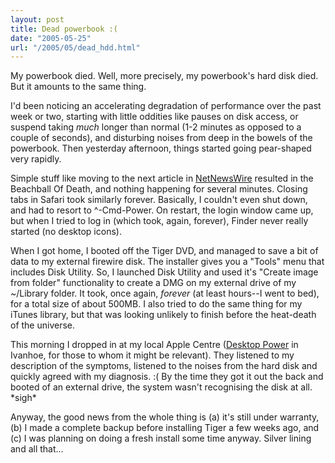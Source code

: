 ```yaml
---
layout: post
title: Dead powerbook :(
date: "2005-05-25"
url: "/2005/05/dead_hdd.html"
---
```


My powerbook died. Well, more precisely, my powerbook's hard disk
died. But it amounts to the same thing.

I'd been noticing an accelerating degradation of performance over the
past week or two, starting with little oddities like pauses on disk
access, or suspend taking _much_ longer than normal (1-2 minutes as
opposed to a couple of seconds), and disturbing noises from deep in
the bowels of the powerbook. Then yesterday afternoon, things started
going pear-shaped very rapidly.

Simple stuff like moving to the next article in [NetNewsWire][] resulted
in the Beachball Of Death, and nothing happening for several
minutes. Closing tabs in Safari took similarly forever. Basically, I
couldn't even shut down, and had to resort to ^-Cmd-Power. On restart,
the login window came up, but when I tried to log in (which took,
again, forever), Finder never really started (no desktop icons).

When I got home, I booted off the Tiger DVD, and managed to save a bit
of data to my external firewire disk. The installer gives you a
"Tools" menu that includes Disk Utility. So, I launched Disk Utility
and used it's "Create image from folder" functionality to create a DMG
on my external drive of my ~/Library folder. It took, once again,
*forever* (at least hours--I went to bed), for a total size of about
500MB. I also tried to do the same thing for my iTunes library, but
that was looking unlikely to finish before the heat-death of the
universe.

This morning I dropped in at my local Apple Centre ([Desktop Power][] in
Ivanhoe, for those to whom it might be relevant). They listened to my
description of the symptoms, listened to the noises from the hard disk
and quickly agreed with my diagnosis. :( By the time they got it out
the back and booted of an external drive, the system wasn't
recognising the disk at all. \*sigh\*

Anyway, the good news from the whole thing is (a) it's still under
warranty, (b) I made a complete backup before installing Tiger a few
weeks ago, and (c) I was planning on doing a fresh install some time
anyway. Silver lining and all that...


[Desktop Power]: http://www.power.com.au/
[NetNewsWire]: http://ranchero.com/netnewswire/
